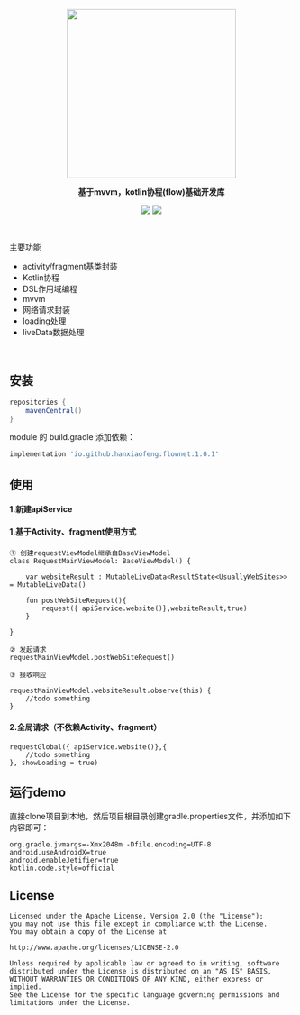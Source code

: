 
<p align="center"><img src="https://gimg2.baidu.com/image_search/src=http%3A%2F%2Fhbimg.huabanimg.com%2Fc8c0c98749dadff0a55f0dda33433f2bde7040fe12c4e-1GDsbS_fw658&refer=http%3A%2F%2Fhbimg.huabanimg.com&app=2002&size=f9999,10000&q=a80&n=0&g=0n&fmt=auto?sec=1652497061&t=ce7f9f0622ca3361d9cdc68cd731663f" width="300"/>

<p align="center"><strong>基于mvvm，kotlin协程(flow)基础开发库</strong></p>

<p align="center">
<img src="https://img.shields.io/badge/language-kotlin-orange.svg"/>
<img src="https://img.shields.io/badge/license-Apache-blue"/>
</p>

<br>

主要功能

- activity/fragment基类封装
- Kotlin协程
- DSL作用域编程
- mvvm
- 网络请求封装
- loading处理
- liveData数据处理
<br>

## 安装

```groovy
repositories {
    mavenCentral()
}
```

module 的 build.gradle 添加依赖：

```groovy
implementation 'io.github.hanxiaofeng:flownet:1.0.1'
```

## 使用

#### 1.新建apiService

#### 1.基于Activity、fragment使用方式

```
① 创建requestViewModel继承自BaseViewModel
class RequestMainViewModel: BaseViewModel() {

    var websiteResult : MutableLiveData<ResultState<UsuallyWebSites>> = MutableLiveData()

    fun postWebSiteRequest(){
        request({ apiService.website()},websiteResult,true)
    }

}

② 发起请求
requestMainViewModel.postWebSiteRequest()

③ 接收响应

requestMainViewModel.websiteResult.observe(this) {
    //todo something
}

```

#### 2.全局请求（不依赖Activity、fragment）

```
requestGlobal({ apiService.website()},{
    //todo something
}, showLoading = true)
```

## 运行demo

直接clone项目到本地，然后项目根目录创建gradle.properties文件，并添加如下内容即可：

```
org.gradle.jvmargs=-Xmx2048m -Dfile.encoding=UTF-8
android.useAndroidX=true
android.enableJetifier=true
kotlin.code.style=official
```

## License

```
Licensed under the Apache License, Version 2.0 (the "License");
you may not use this file except in compliance with the License.
You may obtain a copy of the License at

http://www.apache.org/licenses/LICENSE-2.0

Unless required by applicable law or agreed to in writing, software
distributed under the License is distributed on an "AS IS" BASIS,
WITHOUT WARRANTIES OR CONDITIONS OF ANY KIND, either express or implied.
See the License for the specific language governing permissions and
limitations under the License.
```
